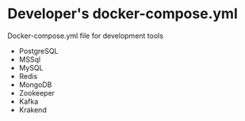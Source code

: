 # Developer's docker-compose.yml
Docker-compose.yml file for development tools
- PostgreSQL
- MSSql
- MySQL
- Redis
- MongoDB
- Zookeeper
- Kafka
- Krakend
